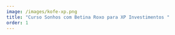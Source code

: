 ```yaml
---
image: /images/kofe-xp.png
title: "Curso Sonhos com Betina Roxo para XP Investimentos "
order: 1
---
```

